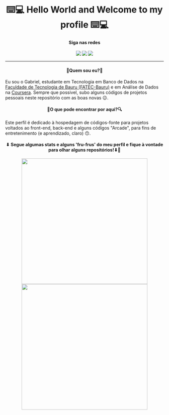 
<div align=center>
  <h1>⌨️💻 Hello World and Welcome to my profile ⌨️💻 </h1>
</div>

<div align=center>
  <h4>Siga nas redes</h4>
  <sub>
    <a text-decoration="none" href="https://www.linkedin.com/in/galves004/"><img src= "https://img.shields.io/badge/LinkedIn-0077B5?style=for-the-badge&logo=linkedin&logoColor=white"/></a> 
    <a text-decoration="none" href="https://github.com/Alves047/"><img src= "https://img.shields.io/badge/GitHub-100000?style=for-the-badge&logo=github&logoColor=white"/></a> 
    <a text-decoration="none" href="https://www.instagram.com/galves_001/"><img src= "https://img.shields.io/badge/Instagram-E4405F?style=for-the-badge&logo=instagram&logoColor=white"/></a> 
  </sub>
</div>
<hr></hr>
<h4 align='center'> <b> 🤔Quem sou eu?🤔 </b> </h4>
<p> Eu sou o Gabriel, estudante em Tecnologia em Banco de Dados na <a href="http://fatecbauru.edu.br/">Faculdade de Tecnologia de Bauru (FATEC-Bauru)</a> e em Análise de Dados na <a href="https://www.coursera.org/">Coursera</a>. Sempre que possivel, subo alguns códigos de projetos pessoais neste repositório com as boas novas 😉. </p>
<h4 align='center'> <b>🔎O que pode encontrar por aqui?🔍</b> </h4>
<p>Este perfil é dedicado à hospedagem de códigos-fonte para projetos voltados ao front-end, back-end e alguns códigos "Arcade", para fins de entretenimento (e aprendizado, claro) 🙃. </p>
<h4 align='center'> <b> ⬇ Segue algumas stats e alguns 'fru-frus' do meu perfil e fique à vontade para olhar alguns repositórios!⬇🤭 </b> </h4>
<div align='center'>
<img width='400px'src='https://github-readme-stats.vercel.app/api?username=Alves047&show_icons=true&theme=dark'></img>
<img width="400px"src='https://github-readme-stats.vercel.app/api/top-langs/?username=Alves047&layout=compact'></img>
</div>



